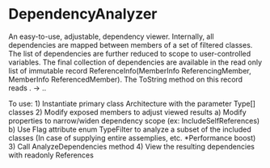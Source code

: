 # DependencyAnalyzer

An easy-to-use, adjustable, dependency viewer. Internally, all dependencies are mapped between members of a set of filtered classes.
The list of dependencies are further reduced to scope to user-controlled variables. The final collection of dependencies are available in the read only list of immutable record
ReferenceInfo(MemberInfo ReferencingMember, MemberInfo ReferencedMember). The ToString method on this record reads <Memb1ClassName>.<Memb1Name> -> <Memb2ClassName>.<Memb2Name>.

To use:
    1) Instantiate primary class Architecture with the parameter Type[] classes
    2) Modify exposed members to adjust viewed results
        a) Modify properties to narrow/widen dependency scope (ex: IncludeSelfReferences)
        b) Use Flag attribute enum TypeFilter to analyze a subset of the included classes (In case of supplying entire assemplies, etc.  *Performance boost)
    3) Call AnalyzeDependencies method
    4) View the resulting dependencies with readonly References
    
